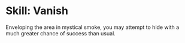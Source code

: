 # Skill: Vanish

Enveloping the area in mystical smoke, you may attempt to hide with a much greater chance of success than usual.
